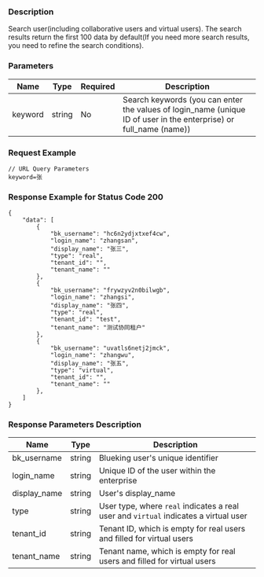 ### Description

Search user(including collaborative users and virtual users). The search results return the first 100 data by default(If you need more search results, you need to refine the search conditions).

### Parameters

| Name    | Type   | Required | Description                                                                                                        |
|---------|--------|----------|--------------------------------------------------------------------------------------------------------------------|
| keyword | string | No       | Search keywords (you can enter the values of login_name (unique ID of user in the enterprise) or full_name (name)) |

### Request Example

```
// URL Query Parameters
keyword=张
```

### Response Example for Status Code 200

```json5
{
    "data": [
        {
            "bk_username": "hc6n2ydjxtxef4cw",
            "login_name": "zhangsan",
            "display_name": "张三",
            "type": "real",
            "tenant_id": "",
            "tenant_name": ""
        },
        {
            "bk_username": "frywzyv2n0bilwgb",
            "login_name": "zhangsi",
            "display_name": "张四",
            "type": "real",
            "tenant_id": "test",
            "tenant_name": "测试协同租户"
        },
        {
            "bk_username": "uvatls6netj2jmck",
            "login_name": "zhangwu",
            "display_name": "张五",
            "type": "virtual",
            "tenant_id": "",
            "tenant_name": ""
        },
    ]
}
```

### Response Parameters Description

| Name         | Type   | Description                                                                          |
|--------------|--------|--------------------------------------------------------------------------------------|
| bk_username  | string | Blueking user's unique identifier                                                    |
| login_name   | string | Unique ID of the user within the enterprise                                          |
| display_name | string | User's display_name                                                                  |
| type         | string | User type, where `real` indicates a real user and `virtual` indicates a virtual user |
| tenant_id    | string | Tenant ID, which is empty for real users and filled for virtual users                |
| tenant_name  | string | Tenant name, which is empty for real users and filled for virtual users              |
